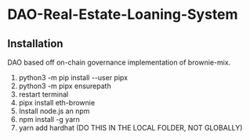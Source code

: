 # DAO-Real-Estate-Loaning-System

## Installation
DAO based off on-chain governance implementation of brownie-mix.

1. python3 -m pip install --user pipx
2. python3 -m pipx ensurepath
3. restart terminal
4. pipx install eth-brownie
5. Install node.js an npm
6. npm install -g yarn
7. yarn add hardhat (DO THIS IN THE LOCAL FOLDER, NOT GLOBALLY)

##
